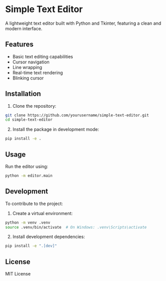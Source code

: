 # Simple Text Editor

A lightweight text editor built with Python and Tkinter, featuring a clean and modern interface.

## Features

- Basic text editing capabilities
- Cursor navigation
- Line wrapping
- Real-time text rendering
- Blinking cursor

## Installation

1. Clone the repository:
```bash
git clone https://github.com/yourusername/simple-text-editor.git
cd simple-text-editor
```

2. Install the package in development mode:
```bash
pip install -e .
```

## Usage

Run the editor using:
```bash
python -m editor.main
```

## Development

To contribute to the project:

1. Create a virtual environment:
```bash
python -m venv .venv
source .venv/bin/activate  # On Windows: .venv\Scripts\activate
```

2. Install development dependencies:
```bash
pip install -e ".[dev]"
```

## License

MIT License